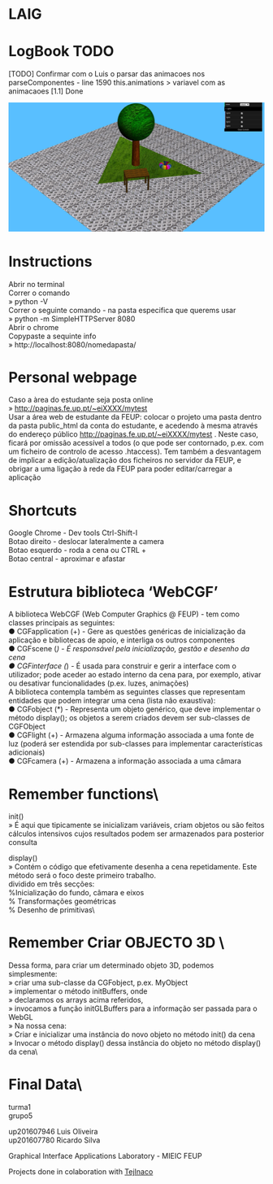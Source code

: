 # **LAIG**


# LogBook TODO


[TODO] Confirmar com o Luis o parsar das animacoes nos parseComponentes - line 1590
this.animations > variavel com as animacaoes 
[1.1] Done



![demo em modo CGRA][demo]

[demo]: InAGardenGreen.jpg "demo v7.0"




 # Instructions
 Abrir no terminal\
 Correr o comando\
                   » python -V\
 Correr o seguinte comando - na pasta especifica que querems usar\
                   » python -m SimpleHTTPServer 8080\
 Abrir o chrome\
 Copypaste a sequinte info\
                   » http://localhost:8080/nomedapasta/
 
# Personal webpage
 Caso a àrea do estudante seja posta online\
  » http://paginas.fe.up.pt/~eiXXXX/mytest \
  Usar a área web de estudante da FEUP:​ colocar o projeto uma pasta dentro da
pasta public_html da conta do estudante, e acedendo à mesma através do
endereço público http://paginas.fe.up.pt/~eiXXXX/mytest . Neste caso, ficará
por omissão acessível a todos (o que pode ser contornado, p.ex. com um
ficheiro de controlo de acesso .htaccess). Tem também a desvantagem de
implicar a edição/atualização dos ficheiros no servidor da FEUP, e obrigar a uma
ligação à rede da FEUP para poder editar/carregar a aplicação
 
 
# Shortcuts

Google Chrome - Dev tools Ctrl-Shift-I\
Botao direito -  deslocar lateralmente a camera\
Botao esquerdo - roda a cena   ou CTRL +\
Botao central - aproximar e afastar


#  Estrutura biblioteca ‘WebCGF’

A biblioteca WebCGF​ (Web Computer Graphics @ FEUP) - tem como classes principais as seguintes:\
● CGFapplication ​(+) ​- Gere as questões genéricas de inicialização da aplicação e bibliotecas de
apoio, e interliga os outros componentes\
● CGFscene ​(*) ​- É responsável pela inicialização, gestão e desenho da cena\
● CGFinterface ​(*) ​- É usada para construir e gerir a interface com o utilizador; pode aceder ao
estado interno da cena para, por exemplo, ativar ou desativar funcionalidades (p.ex. luzes,
animações)\
A biblioteca contempla também as seguintes classes que representam entidades que podem integrar
uma cena (lista não exaustiva):\
● CGFobject ​(*) ​- Representa um objeto genérico, que deve implementar o método display()​; os
objetos a serem criados devem ser sub-classes de CGFObject\
● CGFlight ​(+) ​- Armazena alguma informação associada a uma fonte de luz (poderá ser
estendida por sub-classes para implementar características adicionais)\
● CGFcamera ​(+) ​- Armazena a informação associada a uma câmara

# Remember functions\
init()\
»  É aqui que tipicamente se inicializam variáveis, criam objetos ou são feitos cálculos
intensivos cujos resultados podem ser armazenados para posterior consulta

display()\
»  Contém o código que efetivamente desenha a cena repetidamente. Este método
será o foco deste primeiro trabalho.\
dividido em três secções:\
        %Inicialização do fundo, câmara e eixos\
        % Transformações geométricas\
        % Desenho de primitivas\ ​
        
        
# Remember Criar OBJECTO 3D \
Dessa forma, para criar um determinado objeto 3D, podemos simplesmente:\
» criar uma sub-classe da CGFobject​, p.ex. MyObject\
» implementar o método initBuffers​, onde\
» declaramos os arrays acima referidos,\
» invocamos a função initGLBuffers ​para a informação ser passada para o WebGL\
» Na nossa cena:\
» Criar e inicializar uma instância do novo objeto no método init() da cena\
» Invocar o método display()​ dessa instância do objeto no método display() da cena\

# Final Data\
turma1\
grupo5

up201607946 Luis Oliveira\
up201607780 Ricardo Silva

Graphical Interface Applications Laboratory - MIEIC FEUP


Projects done in colaboration with [TejInaco](https://github.com/TejInaco)

